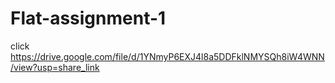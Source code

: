 # Flat-assignment-1
click
https://drive.google.com/file/d/1YNmyP6EXJ4l8a5DDFklNMYSQh8iW4WNN/view?usp=share_link
